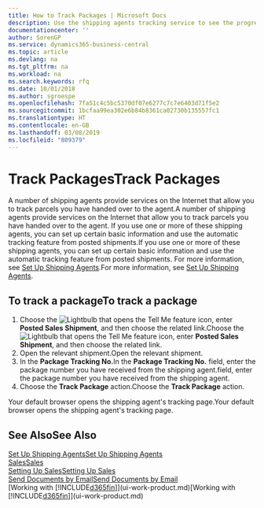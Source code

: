 ```yaml
---
title: How to Track Packages | Microsoft Docs
description: Use the shipping agents tracking service to see the progress of a delivery.
documentationcenter: ''
author: SorenGP
ms.service: dynamics365-business-central
ms.topic: article
ms.devlang: na
ms.tgt_pltfrm: na
ms.workload: na
ms.search.keywords: rfq
ms.date: 10/01/2018
ms.author: sgroespe
ms.openlocfilehash: 7fa51c4c5bc5370df07e6277c7c7e6403d71f5e2
ms.sourcegitcommit: 1bcfaa99ea302e6b84b8361ca02730b135557fc1
ms.translationtype: HT
ms.contentlocale: en-GB
ms.lasthandoff: 03/08/2019
ms.locfileid: "809379"
---
```

# <a name="track-packages"></a><span data-ttu-id="811d3-103">Track Packages</span><span class="sxs-lookup"><span data-stu-id="811d3-103">Track Packages</span></span>
<span data-ttu-id="811d3-104">A number of shipping agents provide services on the Internet that allow you to track parcels you have handed over to the agent.</span><span class="sxs-lookup"><span data-stu-id="811d3-104">A number of shipping agents provide services on the Internet that allow you to track parcels you have handed over to the agent.</span></span> <span data-ttu-id="811d3-105">If you use one or more of these shipping agents, you can set up certain basic information and use the automatic tracking feature from posted shipments.</span><span class="sxs-lookup"><span data-stu-id="811d3-105">If you use one or more of these shipping agents, you can set up certain basic information and use the automatic tracking feature from posted shipments.</span></span> <span data-ttu-id="811d3-106">For more information, see [Set Up Shipping Agents](sales-how-to-set-up-shipping-agents.md).</span><span class="sxs-lookup"><span data-stu-id="811d3-106">For more information, see [Set Up Shipping Agents](sales-how-to-set-up-shipping-agents.md).</span></span>  

## <a name="to-track-a-package"></a><span data-ttu-id="811d3-107">To track a package</span><span class="sxs-lookup"><span data-stu-id="811d3-107">To track a package</span></span>
1. <span data-ttu-id="811d3-108">Choose the ![Lightbulb that opens the Tell Me feature](media/ui-search/search_small.png "Tell me what you want to do") icon, enter **Posted Sales Shipment**, and then choose the related link.</span><span class="sxs-lookup"><span data-stu-id="811d3-108">Choose the ![Lightbulb that opens the Tell Me feature](media/ui-search/search_small.png "Tell me what you want to do") icon, enter **Posted Sales Shipment**, and then choose the related link.</span></span>
2. <span data-ttu-id="811d3-109">Open the relevant shipment.</span><span class="sxs-lookup"><span data-stu-id="811d3-109">Open the relevant shipment.</span></span>
3. <span data-ttu-id="811d3-110">In the **Package Tracking No.**</span><span class="sxs-lookup"><span data-stu-id="811d3-110">In the **Package Tracking No.**</span></span> <span data-ttu-id="811d3-111">field, enter the package number you have received from the shipping agent.</span><span class="sxs-lookup"><span data-stu-id="811d3-111">field, enter the package number you have received from the shipping agent.</span></span>
4. <span data-ttu-id="811d3-112">Choose the **Track Package** action.</span><span class="sxs-lookup"><span data-stu-id="811d3-112">Choose the **Track Package** action.</span></span>

<span data-ttu-id="811d3-113">Your default browser opens the shipping agent's tracking page.</span><span class="sxs-lookup"><span data-stu-id="811d3-113">Your default browser opens the shipping agent's tracking page.</span></span>

## <a name="see-also"></a><span data-ttu-id="811d3-114">See Also</span><span class="sxs-lookup"><span data-stu-id="811d3-114">See Also</span></span>
[<span data-ttu-id="811d3-115">Set Up Shipping Agents</span><span class="sxs-lookup"><span data-stu-id="811d3-115">Set Up Shipping Agents</span></span>](sales-how-to-set-up-shipping-agents.md)  
[<span data-ttu-id="811d3-116">Sales</span><span class="sxs-lookup"><span data-stu-id="811d3-116">Sales</span></span>](sales-manage-sales.md)  
[<span data-ttu-id="811d3-117">Setting Up Sales</span><span class="sxs-lookup"><span data-stu-id="811d3-117">Setting Up Sales</span></span>](sales-setup-sales.md)  
[<span data-ttu-id="811d3-118">Send Documents by Email</span><span class="sxs-lookup"><span data-stu-id="811d3-118">Send Documents by Email</span></span>](ui-how-send-documents-email.md)  
<span data-ttu-id="811d3-119">[Working with [!INCLUDE[d365fin](includes/d365fin_md.md)]](ui-work-product.md)</span><span class="sxs-lookup"><span data-stu-id="811d3-119">[Working with [!INCLUDE[d365fin](includes/d365fin_md.md)]](ui-work-product.md)</span></span>
